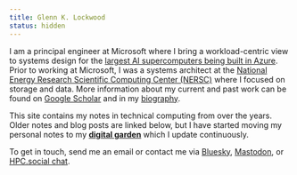 ```yaml
---
title: Glenn K. Lockwood
status: hidden
---
```


I am a principal engineer at Microsoft where I bring a workload-centric view
to systems design for the [largest AI supercomputers being built in Azure][azurehpc].
Prior to working at Microsoft, I was a systems architect at the [National
Energy Research Scientific Computing Center (NERSC)][nersc] where I focused on
storage and data. More information about my current and past work can be
found on [Google Scholar][] and in my [biography][].

<div class="alert alert-info" role="alert">
<div class="alertbox-icon"><span aria-hidden="true" class="fa fa-info-circle"></span></div>
<div class="alertbox-content"><p>
This site contains my notes in technical computing from over the years. Older
notes and blog posts are linked below, but I have started moving my personal
notes to my <b><a href="/garden/">digital garden</a></b> which I update continuously.
</p></div>
</div>

To get in touch, send me an email or contact me via [Bluesky][], [Mastodon][],
or [HPC.social chat][hpc.social chat].

[azurehpc]: /garden/systems/eagle
[nersc]: https://www.nersc.gov/
[Libera]: https://libera.chat/
[LinkedIn]: https://www.linkedin.com/in/glennklockwood
[Google Scholar]: https://scholar.google.com/citations?user=_P_S1A8AAAAJ
[biography]: personal/about.html
[hpc.social chat]: https://hpc.social/projects/chat/
[Mastodon]: https://mast.hpc.social/@glennklockwood
[Bluesky]: https://bsky.app/profile/glennklockwood.com
